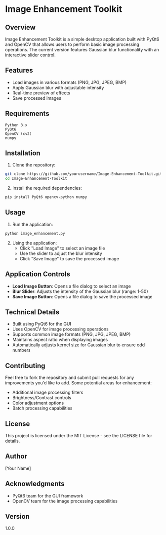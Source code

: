 # Image Enhancement Toolkit

## Overview
Image Enhancement Toolkit is a simple desktop application built with PyQt6 and OpenCV that allows users to perform basic image processing operations. The current version features Gaussian blur functionality with an interactive slider control.

## Features
- Load images in various formats (PNG, JPG, JPEG, BMP)
- Apply Gaussian blur with adjustable intensity
- Real-time preview of effects
- Save processed images

## Requirements
```
Python 3.x
PyQt6
OpenCV (cv2)
numpy
```

## Installation

1. Clone the repository:
```bash
git clone https://github.com/yourusername/Image-Enhancement-Toolkit.git
cd Image-Enhancement-Toolkit
```

2. Install the required dependencies:
```bash
pip install PyQt6 opencv-python numpy
```

## Usage

1. Run the application:
```bash
python image_enhancement.py
```

2. Using the application:
   - Click "Load Image" to select an image file
   - Use the slider to adjust the blur intensity
   - Click "Save Image" to save the processed image

## Application Controls
- **Load Image Button**: Opens a file dialog to select an image
- **Blur Slider**: Adjusts the intensity of the Gaussian blur (range: 1-50)
- **Save Image Button**: Opens a file dialog to save the processed image

## Technical Details
- Built using PyQt6 for the GUI
- Uses OpenCV for image processing operations
- Supports common image formats (PNG, JPG, JPEG, BMP)
- Maintains aspect ratio when displaying images
- Automatically adjusts kernel size for Gaussian blur to ensure odd numbers

## Contributing
Feel free to fork the repository and submit pull requests for any improvements you'd like to add. Some potential areas for enhancement:
- Additional image processing filters
- Brightness/Contrast controls
- Color adjustment options
- Batch processing capabilities

## License
This project is licensed under the MIT License - see the LICENSE file for details.

## Author
[Your Name]

## Acknowledgments
- PyQt6 team for the GUI framework
- OpenCV team for the image processing capabilities

## Version
1.0.0

